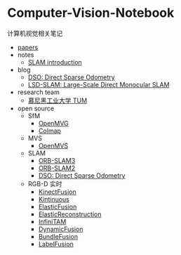 # Computer-Vision-Notebook

计算机视觉相关笔记

- [papers](./papers)
- notes
  - [SLAM introduction](./notes/SLAM_introduction.md)
- blog
  - [DSO: Direct Sparse Odometry](https://vision.in.tum.de/research/vslam/dso?redirect=1)
  - [LSD-SLAM: Large-Scale Direct Monocular SLAM](https://vision.in.tum.de/research/vslam/lsdslam?redirect=1)
- research team
  - [慕尼黑工业大学 TUM](https://vision.in.tum.de/research/vslam)
- open source
  - SfM
    - [OpenMVG](https://github.com/openMVG/openMVG)
    - [Colmap](https://github.com/colmap/colmap)
  - MVS
    - [OpenMVS](https://github.com/cdcseacave/openMVS)
  - SLAM
    - [ORB-SLAM3](https://github.com/UZ-SLAMLab/ORB_SLAM3)
    - [ORB-SLAM2](https://github.com/raulmur/ORB_SLAM2)
    - [DSO: Direct Sparse Odometry](https://github.com/JakobEngel/dso)
  - RGB-D 实时
    - [KinectFusion](https://www.microsoft.com/en-us/research/project/kinectfusion-project-page/?from=http%3A%2F%2Fresearch.microsoft.com%2Fen-us%2Fprojects%2Fsurfacerecon%2F)
    - [Kintinuous](https://github.com/mp3guy/Kintinuous)
    - [ElasticFusion](https://github.com/mp3guy/ElasticFusion)
    - [ElasticReconstruction](https://github.com/qianyizh/ElasticReconstruction)
    - [InfiniTAM](https://github.com/victorprad/InfiniTAM)
    - [DynamicFusion](https://github.com/mihaibujanca/dynamicfusion)
    - [BundleFusion](https://github.com/niessner/BundleFusion)
    - [LabelFusion](https://github.com/RobotLocomotion/LabelFusion)
